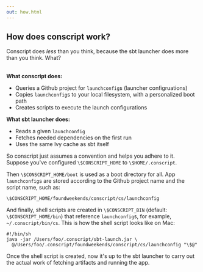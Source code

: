 ```yaml
---
out: how.html
---
```


How does conscript work?
------------------------

Conscript does *less* than you think, because the sbt launcher does more than
you think. What?

<br>**What conscript does:**

- Queries a Github project for `launchconfig`s (launcher configruations)
- Copies `launchconfig`s to your local filesystem, with a personalized boot path
- Creates scripts to execute the launch configurations

**What sbt launcher does:**

- Reads a given `launchconfig`
- Fetches needed dependencies on the first run
- Uses the same Ivy cache as sbt itself

So conscript just assumes a convention and helps you adhere to
it.
Suppose you've configured `\$CONSCRIPT_HOME` to `\$HOME/.conscript`.

Then `\$CONSCRIPT_HOME/boot` is used as a boot directory for
all.
App `launchconfig`s are stored according to the Github
project name and the script name, such as:

    \$CONSCRIPT_HOME/foundweekends/conscript/cs/launchconfig

And finally, shell scripts are created in `\$CONSCRIPT_BIN`
(default: `\$CONSCRIPT_HOME/bin`) that reference `launchconfig`s,
for example, `~/.conscript/bin/cs`. This is how the shell script looks like on Mac:

```
#!/bin/sh
java -jar /Users/foo/.conscript/sbt-launch.jar \
  @/Users/foo/.conscript/foundweekends/conscript/cs/launchconfig "\$@"
```

Once the shell script is created, now it's up to the sbt launcher to carry out the actual work of fetching artifacts and running the app.
